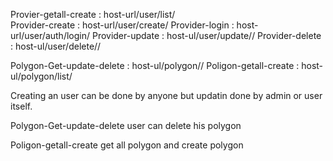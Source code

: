 Provier-getall-create         : host-url/user/list/   
Provider-create            : host-url/user/create/ 
Provider-login             : host-url/user/auth/login/
Provider-update            : host-ul/user/update/<id>/
Provider-delete            : host-ul/user/delete/<id>/

Polygon-Get-update-delete  : host-ul/polygon/<id>/
Poligon-getall-create      : host-ul/polygon/list/


Creating an user can be done by anyone but updatin done by admin or user itself.

Polygon-Get-update-delete user can delete his polygon

Poligon-getall-create get all polygon  and create polygon



